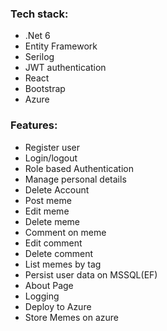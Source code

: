 ### Tech stack:

- .Net 6
- Entity Framework
- Serilog
- JWT authentication
- React
- Bootstrap
- Azure

### Features:

- Register user
- Login/logout
- Role based Authentication
- Manage personal details
- Delete Account
- Post meme
- Edit meme
- Delete meme
- Comment on meme
- Edit comment
- Delete comment
- List memes by tag
- Persist user data on MSSQL(EF)
- About Page
- Logging
- Deploy to Azure
- Store Memes on azure

